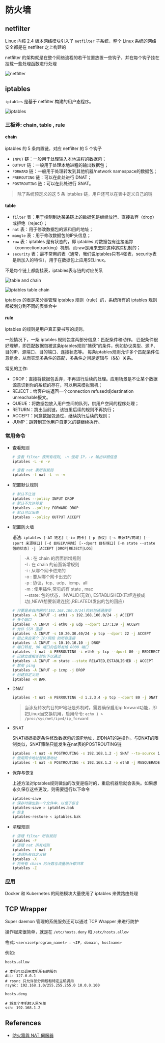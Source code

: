 # 防火墙

## netfilter

Linux 内核 2.4 版本网络模块引入了 `netfilter` 子系统，整个 Linux 系统的网络安全都是在 netfilter 之上构建的

netfilter 的架构就是在整个网络流程的若干位置放置一些钩子，并在每个钩子挂在挂载一些处理函数进行处理

![netfilter](../images/netfilter.png)

## iptables

`iptables` 是基于 netfilter 构建的用户态程序。

![iptables](../images/iptables.png)

### 三板斧: chain, table , rule

#### chain

iptables 的 5 条内置链，对应 netfilter 的 5 个钩子

- `INPUT` 链：一般用于处理输入本地进程的数据包；
- `OUTPUT` 链：一般用于处理本地进程的输出数据包；
- `FORWARD` 链：一般用于处理转发到其他机器/network namespace的数据包；
- `PREROUTING` 链：可以在此处进行 DNAT；
- `POSTROUTING` 链：可以在此处进行 SNAT。

> 除了系统预定义的这 5 条 iptables 链，用户还可以在表中定义自己的链

#### table

- `filter` 表：用于控制到达某条链上的数据包是继续放行、直接丢弃（drop）或拒绝（reject）；
- `nat` 表：用于修改数据包的源和目的地址；
- `mangle` 表：用于修改数据包的IP头信息；
- `raw` 表：iptables 是有状态的，即 iptables 对数据包有连接追踪（connectiontracking）机制，而raw是用来去除这种追踪机制的；
- `security` 表：最不常用的表（通常，我们说iptables只有4张表，security表是新加入的特性），用于在数据包上应用SELinux。

不是每个链上都能挂表，iptables表与链的对应关系

![table and chain](../images/table-chain.png)

![iptables table chain](../images/iptables-chain-table.png)

iptables 的表是来分类管理 iptables 规则（rule）的，系统所有的 iptables 规则都被划分到不同的表集合中

#### rule

iptables 的规则是用户真正要书写的规则。

一般情况下，一条 iptables 规则包含两部分信息：匹配条件和动作。
匹配条件很好理解，即匹配数据包被这条iptables规则“捕获”的条件，例如协议类型、源IP、目的IP、源端口、目的端口、连接状态等。
每条iptables规则允许多个匹配条件任意组合，从而实现多条件的匹配，多条件之间是逻辑与（&&）关系。

常见的工作:

- DROP：直接将数据包丢弃，不再进行后续的处理。应用场景是不让某个数据源意识到你的系统的存在，可以用来模拟宕机；
- REJECT：给客户端返回一个connection refused或destination unreachable报文。
- QUEUE：将数据包放入用户空间的队列，供用户空间的程序处理；
- RETURN：跳出当前链，该链里后续的规则不再执行；
- ACCEPT：同意数据包通过，继续执行后续的规则；
- JUMP：跳转到其他用户自定义的链继续执行。

### 常用命令

- 查看规则

    ```bash
    # 查看 filter 表所有规则, -n 使用 IP，-v 输出详细信息
    iptables -L -n -v

    # 查看 nat 表所有规则
    iptables -t nat -L -n -v
    ```

- 配置默认规则

    ```bash
    # 默认不让进
    iptables --policy INPUT DROP
    # 默认不允许转发
    iptables --policy FORWARD DROP
    # 默认可以出去
    iptables --policy OUTPUT ACCEPT
    ```

- 配置防火墙

    语法: `iptables [-AI 链名] [-io 网卡] [-p 协议] [-s 来源IP/网域] [--sport 来源端口] [-d 目标IP/网域] [--dport 目标端口] [-m state --state 包的状态] -j [ACCEPT |DROP|REJECT|LOG]`

    > -A : 在 chain 的后面新增规则  
    > -I : 在 chain 的前面新增规则  
    > -i : 从哪个网卡进来的  
    > -o : 要从哪个网卡出去的  
    > -p : 协议，tcp、udp、icmp、all  
    > -m : 使用插件,常见的有 state , mac  
    > --state: 包的状态，INVALID(无效), ESTABLISHED(已经连接成功),NEW(想要新建连接),RELATED(发出的包的回应)

    ```bash
    # 只要是来自内网的(192.168.100.0/24)的封包通通接受
    iptables -A INPUT -i eth1 -s 192.168.100.0/24 -j ACCEPT 
    # 多个端口
    iptables -A INPUT -i eth0 -p udp --dport 137:139 -j ACCEPT
    # 允许 SSH 连接
    iptables -A INPUT -s 10.20.30.40/24 -p tcp --dport 22 -j ACCEPT
    # 阻止来自某个 IP/网段 的所有连接
    iptables -A INPUT -s 10.10.10.10 -j DROP
    # 端口转发, 80 端口的包转发给 8080 端口
    iptables -t nat -A PERROUTING -i eth0 -p tcp --dport 80 -j REDIRECT --to-port 8080
    # 已建立或相关封包予以通过
    iptables -A INPUT -m state --state RELATED,ESTABLISHED -j ACCEPT
    # 禁用 ping
    iptables -A INPUT -p icmp -j DROP
    # 创建自定义链
    iptables -N BAR
    ```

- DNAT

    ```bash
    iptables -t nat -A PERROUTING -d 1.2.3.4 -p tcp --dport 80 -j DNAT --to-destination 10.20.30.40:8080
    ```

    > 当涉及转发的目的IP地址是外机时，需要确保启用ip forward功能，即把Linux当交换机用，启用命令: `echo 1 > /proc/sys/net/ipv4/ip_forward`

- SNAT

    SNAT根据指定条件修改数据包的源IP地址，即DNAT的逆操作。与DNAT的限制类似，SNAT策略只能发生在nat表的POSTROUTING链

    ```bash
    iptables -t nat -A POSTROUTING -s 192.168.1.2 -j SNAT --to-source 10.172.16.1
    # 使用网卡地址替换源地址
    iptables -t nat -A POSTROUTING -s 192.168.1.2 -o eth0 -j MASQUERADE
    ```

- 保存与恢复

    上述方法对iptables规则做出的改变是临时的，重启机器后就会丢失。如果想永久保存这些更改，则需要运行以下命令

    ```bash
    iptables-save
    # 保存时输出到一个文件中，以便于恢复
    iptables-save > iptables.bak
    # 恢复
    iptables-restore < iptables.bak
    ```

- 清理规则

    ```bash
    # 清理 filter 所有规则
    iptables -F
    # 清理 nat 所有规则
    iptables -t nat -F
    # 清理所有自定义链
    iptables -X
    # 将所有 chain 的计数与流量统计都归零
    iptables -Z
    ```


### 应用

Docker 和 Kubernetes 的网络模块大量使用了 iptables 来做路由处理

## TCP Wrapper

Super daemon 管理的系统服务还可以通过 TCP Wrapper 来进行防护

操作起来很简单，就是在 `/etc/hosts.deny` 和 `/etc/hosts.allow`

格式: `<service(program_name)> : <IP, domain, hostname> `

例如:

`hosts.allow`

```
# 本机可以调用本机所有的服务
ALL: 127.0.0.1 
# rsync 只允许部分网段和特定主机调用
rsync: 192.168.1.0/255.255.255.0 10.0.0.100
```

`hosts.deny`

```
# 将某个主机拉入黑名单
ssh: 192.168.1.2
```


## References

- [防火牆與 NAT 伺服器](http://linux.vbird.org/linux_server/0250simple_firewall.php)